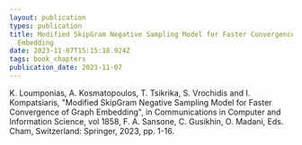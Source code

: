 ```yaml
---
layout: publication
types: publication
title: Modified SkipGram Negative Sampling Model for Faster Convergence of Graph
  Embedding
date: 2023-11-07T15:15:18.924Z
tags: book_chapters
publication_date: 2023-11-07
---
```

<!--StartFragment-->

K. Loumponias, A. Kosmatopoulos, T. Tsikrika, S. Vrochidis and I. Kompatsiaris, "Modified SkipGram Negative Sampling Model for Faster Convergence of Graph Embedding", in Communications in Computer and Information Science, vol 1858, F. A. Sansone, C. Gusikhin, O. Madani, Eds. Cham, Switzerland: Springer, 2023, pp. 1-16.

<!--EndFragment-->